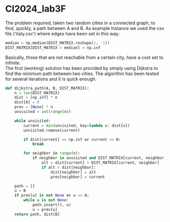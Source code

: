 # CI2024_lab3F
The problem required, taken two random cities in a connected graph, to find, quickly, a path between A and B. As example instance we used the csv file ('italy.csv') where edges have been set in this way:
```python
median = np.median(DIST_MATRIX.reshape(1, -1))
DIST_MATRIX[DIST_MATRIX > median] = np.inf
```
Basically, those that are not reachable from a certain city, have a cost set to infinite.  
The first (working) solution has been provided by simply using Dijkstra to find the minimum path between two cities. The algorithm has been tested for several iterations and it is quick enough.
```python
def dijkstra_path(A, B, DIST_MATRIX):
    n = len(DIST_MATRIX)
    dist = [np.inf] * n
    dist[A] = 0
    prev = [None] * n
    unvisited = set(range(n))

    while unvisited:
        current = min(unvisited, key=lambda x: dist[x])
        unvisited.remove(current)

        if dist[current] == np.inf or current == B:
            break

        for neighbor in range(n):
            if neighbor in unvisited and DIST_MATRIX[current, neighbor] != np.inf:
                alt = dist[current] + DIST_MATRIX[current, neighbor]
                if alt < dist[neighbor]:
                    dist[neighbor] = alt
                    prev[neighbor] = current

    path = []
    u = B
    if prev[u] is not None or u == A:
        while u is not None:
            path.insert(0, u)
            u = prev[u]
    return path, dist[B]
```
